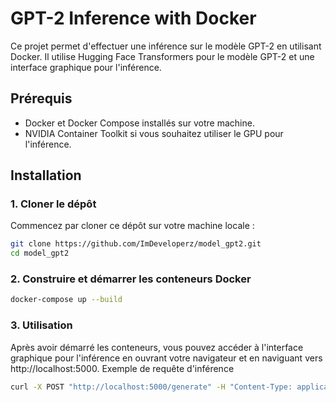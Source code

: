 # GPT-2 Inference with Docker

Ce projet permet d'effectuer une inférence sur le modèle GPT-2 en utilisant Docker. Il utilise Hugging Face Transformers pour le modèle GPT-2 et une interface graphique pour l'inférence.

## Prérequis

- Docker et Docker Compose installés sur votre machine.
- NVIDIA Container Toolkit si vous souhaitez utiliser le GPU pour l'inférence.

## Installation

### 1. Cloner le dépôt

Commencez par cloner ce dépôt sur votre machine locale :

```bash
git clone https://github.com/ImDeveloperz/model_gpt2.git
cd model_gpt2
```
### 2. Construire et démarrer les conteneurs Docker
   
```bash
docker-compose up --build
```

### 3. Utilisation

Après avoir démarré les conteneurs, vous pouvez accéder à l'interface graphique pour l'inférence en ouvrant votre navigateur et en naviguant vers http://localhost:5000.
Exemple de requête d'inférence

```bash
curl -X POST "http://localhost:5000/generate" -H "Content-Type: application/json" -d '{"text": "Voici un exemple de texte à compléter par GPT-2."}'
```

